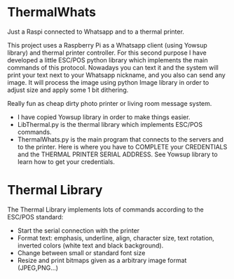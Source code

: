 ThermalWhats
============

Just a Raspi connected to Whatsapp and to a thermal printer. 

This project uses a Raspberry Pi as a Whatsapp client (using Yowsup library) and thermal printer controller. 
For this second purpose I have developed a little ESC/POS python library which implements the main commands 
of this protocol. Nowadays you can text it and the system will print your text next to your Whatsapp nickname, 
and you also can send any image. It will process the image using python Image library in order to adjust size 
and apply some 1 bit dithering.

Really fun as cheap dirty photo printer or living room message system.

- I have copied Yowsup library in order to make things easier.
- LibThermal.py is the thermal library which implements ESC/POS commands.
- ThermalWhats.py is the main program that connects to the servers and to the printer. Here is where you have to COMPLETE your CREDENTIALS and the THERMAL PRINTER SERIAL ADDRESS. See Yowsup library to learn how to get your credentials.

Thermal Library
==============

The Thermal Library implements lots of commands according to the ESC/POS standard:

- Start the serial connection with the printer
- Format text: emphasis, underline, align, character size, text rotation, inverted colors (white text and black background).
- Change between small or standard font size
- Resize and print bitmaps given as a arbitrary image format (JPEG,PNG...)

